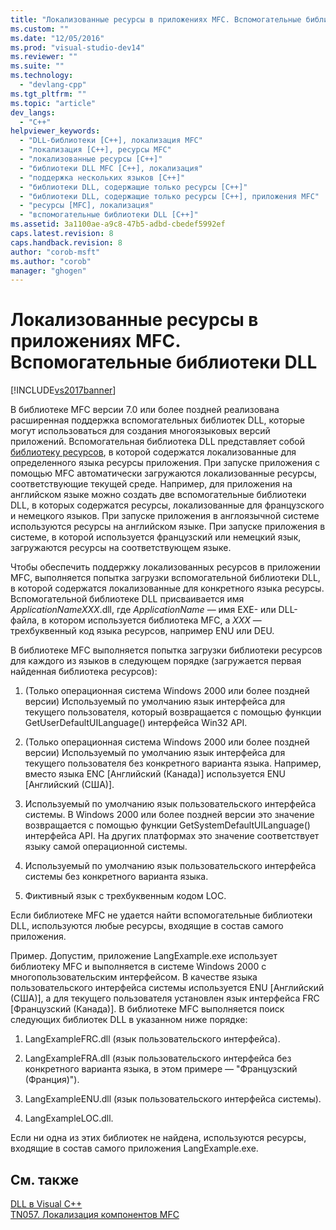 ```yaml
---
title: "Локализованные ресурсы в приложениях MFC. Вспомогательные библиотеки DLL | Microsoft Docs"
ms.custom: ""
ms.date: "12/05/2016"
ms.prod: "visual-studio-dev14"
ms.reviewer: ""
ms.suite: ""
ms.technology: 
  - "devlang-cpp"
ms.tgt_pltfrm: ""
ms.topic: "article"
dev_langs: 
  - "C++"
helpviewer_keywords: 
  - "DLL-библиотеки [C++], локализация MFC"
  - "локализация [C++], ресурсы MFC"
  - "локализованные ресурсы [C++]"
  - "библиотеки DLL MFC [C++], локализация"
  - "поддержка нескольких языков [C++]"
  - "библиотеки DLL, содержащие только ресурсы [C++]"
  - "библиотеки DLL, содержащие только ресурсы [C++], приложения MFC"
  - "ресурсы [MFC], локализация"
  - "вспомогательные библиотеки DLL [C++]"
ms.assetid: 3a1100ae-a9c8-47b5-adbd-cbedef5992ef
caps.latest.revision: 8
caps.handback.revision: 8
author: "corob-msft"
ms.author: "corob"
manager: "ghogen"
---
```

# Локализованные ресурсы в приложениях MFC. Вспомогательные библиотеки DLL
[!INCLUDE[vs2017banner](../assembler/inline/includes/vs2017banner.md)]

В библиотеке MFC версии 7.0 или более поздней реализована расширенная поддержка вспомогательных библиотек DLL, которые могут использоваться для создания многоязыковых версий приложений.  Вспомогательная библиотека DLL представляет собой [библиотеку ресурсов](../build/creating-a-resource-only-dll.md), в которой содержатся локализованные для определенного языка ресурсы приложения.  При запуске приложения с помощью MFC автоматически загружаются локализованные ресурсы, соответствующие текущей среде.  Например, для приложения на английском языке можно создать две вспомогательные библиотеки DLL, в которых содержатся ресурсы, локализованные для французского и немецкого языков.  При запуске приложения в англоязычной системе используются ресурсы на английском языке.  При запуске приложения в системе, в которой используется французский или немецкий язык, загружаются ресурсы на соответствующем языке.  
  
 Чтобы обеспечить поддержку локализованных ресурсов в приложении MFC, выполняется попытка загрузки вспомогательной библиотеки DLL, в которой содержатся локализованные для конкретного языка ресурсы.  Вспомогательной библиотеке DLL присваивается имя *ApplicationNameXXX*.dll, где *ApplicationName* — имя EXE\- или DLL\-файла, в котором используется библиотека MFC, а *XXX* — трехбуквенный код языка ресурсов, например ENU или DEU.  
  
 В библиотеке MFC выполняется попытка загрузки библиотеки ресурсов для каждого из языков в следующем порядке \(загружается первая найденная библиотека ресурсов\):  
  
1.  \(Только операционная система Windows 2000 или более поздней версии\) Используемый по умолчанию язык интерфейса для текущего пользователя, который возвращается с помощью функции GetUserDefaultUILanguage\(\) интерфейса Win32 API.  
  
2.  \(Только операционная система Windows 2000 или более поздней версии\) Используемый по умолчанию язык интерфейса для текущего пользователя без конкретного варианта языка. Например, вместо языка ENC \[Английский \(Канада\)\] используется ENU \[Английский  \(США\)\].  
  
3.  Используемый по умолчанию язык пользовательского интерфейса системы.  В Windows 2000 или более поздней версии это значение возвращается с помощью функции GetSystemDefaultUILanguage\(\) интерфейса API.  На других платформах это значение соответствует языку самой операционной системы.  
  
4.  Используемый по умолчанию язык пользовательского интерфейса системы без конкретного варианта языка.  
  
5.  Фиктивный язык с трехбуквенным кодом LOC.  
  
 Если библиотеке MFC не удается найти вспомогательные библиотеки DLL, используются любые ресурсы, входящие в состав самого приложения.  
  
 Пример. Допустим, приложение LangExample.exe использует библиотеку MFC и выполняется в системе Windows 2000 с многопользовательским интерфейсом. В качестве языка пользовательского интерфейса системы используется ENU \[Английский  \(США\)\], а для текущего пользователя установлен язык интерфейса FRC \[Французский \(Канада\)\].  В библиотеке MFC выполняется поиск следующих библиотек DLL в указанном ниже порядке:  
  
1.  LangExampleFRC.dll \(язык пользовательского интерфейса\).  
  
2.  LangExampleFRA.dll \(язык пользовательского интерфейса без конкретного варианта языка, в этом примере — "Французский \(Франция\)"\).  
  
3.  LangExampleENU.dll \(язык пользовательского интерфейса системы\).  
  
4.  LangExampleLOC.dll.  
  
 Если ни одна из этих библиотек не найдена, используются ресурсы, входящие в состав самого приложения LangExample.exe.  
  
## См. также  
 [DLL в Visual C\+\+](../build/dlls-in-visual-cpp.md)   
 [TN057. Локализация компонентов MFC](../mfc/tn057-localization-of-mfc-components.md)